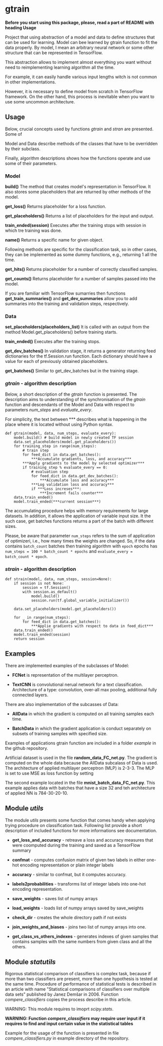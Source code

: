 # gtrain

**Before you start using this package, please, read a part of README with heading Usage**


Project that using abstraction of a model and data to define structures that can be used for learning. Model can bee learned by gtrain function to fit the data properly. By model, I mean an arbitrary neural network or some other structure that can be represented in TensorFlow. 

This abstraction allows to implement almost everything you want without need to reimplementing learning algorithm all the time.

For example, it can easily handle various input lengths witch is not common in other implementations.

However, it is necessary to define model from scratch in TensorFlow framework. On the other hand, this process is inevitable when you want to use some uncommon architecture.


## Usage

Below, crucial concepts used by functions *gtrain* and *stran* are presented. Some of 

Model and Data describe methods of the classes that have to be overridden by their subclass.

Finally, algorithm descriptions shows how the functions operate and use some of their parameters.

### Model

**build()**  The method that creates model's representation in TensorFlow. It also stores some placeholders that are returned by other methods of the model.

**get_loss()**  Returns placeholder for a loss function.

**get_placeholders()** Returns a list of placeholders for the input and output.

**train_ended(session)** Executes after the training stops with session in which tre training was done.

**name()** Returns a specific name for given object.

Following methods are specific for the classification task, so in other cases, they can be implemented as some dummy functions, e.g., returning 1 all the time.

**get_hits()**  Returns placeholder for a number of correctly classified samples.

**get_counts()**  Returns placeholder for a number of samples passed into the model.

If you are familiar with TensorFlow sumarries then functions **get_train_summaries()** and **get_dev_summaries** allow you to add summaries into the training and validation steps, respectively.

### Data

**set_placeholders(placeholders_list)** It is called with an output from the method Model.get_placeholders() before training starts.

**train_ended()**  Executes after the training stops.

**get_dev_batches()** In validation stage, it returns a generator returning feed dictionaries for the tf.Session.run function. Each dictionary should have a value for each of previously obtained placeholders.

**get_batches()** Similar to get_dev_batches but in the training stage.


### *gtrain* - algorithm description

Below, a short description of the *gtrain* function is presented. The description aims to understanding of the synchronisation of the *gtrain* function and descendants of the Model and Data with respect to parameters *num_steps* and *evaluate_every*.  

For simplicity, the text between \*\*\* describes what is happening in the place where it is located without using Python syntax.

~~~
def gtrain(model, data, num_steps, evaluate_every):
    model.build() # build model in newly created TF session
    data.set_placeholders(model.get_placeholders())
    for training_step in range(num_steps):
        # train step
        for feed_dict in data.get_batches():
            ***Accumulate gradients, loss, and accuracy***
        ***Apply gradients to the model by selected optimizer***
        if training_step % evaluate_every == 0:
            # evaluation step
            for feed_dict in data.get_dev_batches():
                ***Accumulate loss and accuracy***
            ***Log validation loss and accuracy***
            if ***Loss increses***:
                ***Increment fails counter***
    data.train_ended()
    model.train_ended(***current session***)
~~~

The accumulating procedure helps with memory requirements for large datasets. In addition, it allows the application of variable input size. It the such case, get batches functions returns a part of the batch with different sizes.

Please, be aware that parameter `num_steps` refers to the sum of application of optimizeri, i.e., how many times the weights are changed. So, if the data contains `batch_count` batches then training algorithm with `epoch` epochs has `num_steps = 100 * batch_count * epochs` and `evaluate_every = batch_count * epoch`.

### *strain* - algorithm description

~~~
def strain(model, data, num_steps, session=None):
    if session is not None:
        session = tf.Session()
        with session.as_default()
            model.build()
            session.run(tf.global_variable_initializer())
    
    data.set_placeholders(model.get_placeholders())
    
    for _ in range(num_steps):
        for feed_dict in data.get_batches():
            ***Applie gradients with respect to data in feed_dict***
    data.train_ended()
    model.train_ended(session)
    return session
~~~


## Examples

There are implemented examples of the subclasses of Model:

* **FCNet** is representation of the multilayer perceptron.

* **TextCNN** is convolutional nerual network for a text classification. Architecture of a type: convolution, over-all max pooling, additional fully connected layers.

There are also implementation of the subcasses of Data:

* **AllData** in which the gradient is computed on all training samples each time.

* **BatchData** in which the gradient application is conduct separately on subsets of training samples with specified size.

Examples of applications gtrain function are included in a folder *example* in the github repository.

Artificial dataset is used in the file **random_data_FC_net.py**. The gradient is computed on the whole data because the AllData subcalass of Data is used. The architecture of applied multilayer perceptron (MLP) is 2-3-3. The MLP is set to use MSE as loss function by setting 

The second example located in the file **mnist_batch_data_FC_net.py**. This example applies data with batches that have a size 32 and teh architecture of applied NN is 784-30-20-10.

## Module *utils*

The module *utils* presents some function that comes handy when applying trying procedure on classification task.
Following list provide a short description of included functions for more informations see documentation.

* **get_loss_and_accuracy** - retreave a loss and accuracy measures that were coomputed during the training and saved as a TensorFlow summary

* **confmat** - computes confusion matrix of given two labels in either one-hot encoding representation or plain integer labels

* **accuracy** - similar to confmat, but it computes accuracy.

* **labels2probabilities** - transforms list of integer labels into one-hot encoding representation.

* **save_weights** - saves list of numpy arrays

* **load_weights** - loads list of numpy arrays saved by save_weights

* **check_dir** - creates the whole directory path if not exists

* **join_weights_and_biases** - joins two list of numpy arrays into one.

* **get_class_vs_others_indexes** - generates indexes of given samples that contains samples with the same numbers from given class and all the others.


## Module *statutils*

Rigorous statistical comparison of classifiers is complex task, because if more than two classifiers are present, more than one hypothesis is tested at the same time.
Procedure of performance of statistical tests is described in an article with name "Statistical comparisons of classifiers over multiple data sets" published by Janez Demšar in 2006. Function *compere_classifiers* copies the process describe in this article.

WARNING: This module requires to imoprt *scipy.stats*.

**WARNING: Function *compere_classifiers* may require user input if it requires to find and input certain value in the statistical tables** 

Example for the usage of the function is presented in file *compere_classifiers.py* in example directory of the repository.